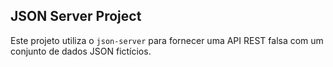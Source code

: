 ## JSON Server Project
Este projeto utiliza o `json-server` para fornecer uma API REST falsa com um conjunto de dados JSON fictícios.
